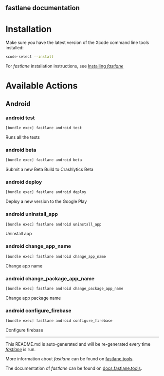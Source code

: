 fastlane documentation
----

# Installation

Make sure you have the latest version of the Xcode command line tools installed:

```sh
xcode-select --install
```

For _fastlane_ installation instructions, see [Installing _fastlane_](https://docs.fastlane.tools/#installing-fastlane)

# Available Actions

## Android

### android test

```sh
[bundle exec] fastlane android test
```

Runs all the tests

### android beta

```sh
[bundle exec] fastlane android beta
```

Submit a new Beta Build to Crashlytics Beta

### android deploy

```sh
[bundle exec] fastlane android deploy
```

Deploy a new version to the Google Play

### android uninstall_app

```sh
[bundle exec] fastlane android uninstall_app
```

Uninstall app

### android change_app_name

```sh
[bundle exec] fastlane android change_app_name
```

Change app name

### android change_package_app_name

```sh
[bundle exec] fastlane android change_package_app_name
```

Change app package name

### android configure_firebase

```sh
[bundle exec] fastlane android configure_firebase
```

Configure firebase

----

This README.md is auto-generated and will be re-generated every time [_fastlane_](https://fastlane.tools) is run.

More information about _fastlane_ can be found on [fastlane.tools](https://fastlane.tools).

The documentation of _fastlane_ can be found on [docs.fastlane.tools](https://docs.fastlane.tools).

